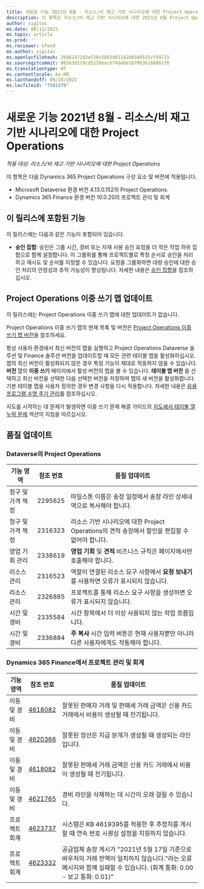 ```yaml
---
title: 새로운 기능 2021년 8월 - 리소스/비 재고 기반 시나리오에 대한 Project Operations
description: 이 항목은 리소스/비 재고 기반 시나리오에 대한 2021년 8월 Project Operations에서 사용할 수 있는 품질 업데이트에 대한 정보를 제공합니다.
author: sigitac
ms.date: 08/11/2021
ms.topic: article
ms.prod: ''
ms.reviewer: kfend
ms.author: sigitac
ms.openlocfilehash: 26861472d3af20c58b3d01142b834d535cf99715
ms.sourcegitcommit: 083e3d219cd5126eecb74debb1b70b361680b1f6
ms.translationtype: HT
ms.contentlocale: ko-KR
ms.lasthandoff: 09/18/2021
ms.locfileid: "7501379"
---
```

# <a name="whats-new-august-2021---project-operations-for-resourcenon-stocked-based-scenarios"></a>새로운 기능 2021년 8월 - 리소스/비 재고 기반 시나리오에 대한 Project Operations

*적용 대상: 리소스/비 재고 기반 시나리오에 대한 Project Operations*

이 항목은 다음 Dynamics 365 Project Operations 구성 요소 및 버전에 적용됩니다.

   - Microsoft Dataverse 환경 버전 4.13.0.152의 Project Operations.
   - Dynamics 365 Finance 환경 버전 10.0.20의 프로젝트 관리 및 회계

## <a name="features-included-in-this-release"></a>이 릴리스에 포함된 기능

이 릴리스에는 다음과 같은 기능이 포함되어 있습니다.

- **승인 집합**: 승인은 그룹 시간, 경비 또는 자재 사용 승인 요청을 더 작은 작업 하위 집합으로 함께 설정합니다. 이 그룹화를 통해 프로젝트별로 특정 순서로 승인을 처리하고 재시도 및 순서를 지정할 수 있습니다. 요청을 그룹화하면 대량 승인에 대한 승인 처리의 안정성과 추적 가능성이 향상됩니다. 자세한 내용은 [승인 집합](../approvals/approval-sets.md)을 참조하십시오.

## <a name="project-operations-dual-write-maps-updates"></a>Project Operations 이중 쓰기 맵 업데이트

이 릴리스에는 Project Operations 이중 쓰기 맵에 대한 업데이트가 없습니다.

Project Operations 이중 쓰기 맵의 현재 목록 및 버전은 [Project Operations 이중 쓰기 맵 버전](../environment/resource-dual-write-maps.md)을 참조하세요.

항상 사용자 환경에서 최신 버전의 맵을 실행하고 Project Operations Dataverse 솔루션 및 Finance 솔루션 버전을 업데이트할 때 모든 관련 테이블 맵을 활성화하십시오. 맵의 최신 버전이 활성화되지 않은 경우 특정 기능이 제대로 작동하지 않을 수 있습니다. **버전** 열의 **이중 쓰기** 페이지에서 활성 버전의 맵을 볼 수 있습니다. **테이블 맵 버전** 을 선택하고 최신 버전을 선택한 다음 선택한 버전을 저장하여 맵의 새 버전을 활성화합니다. 기본 테이블 맵을 사용자 정의한 경우 변경 사항을 다시 적용합니다. 자세한 내용은 [응용 프로그램 수명 주기 관리](/dynamics365/fin-ops-core/dev-itpro/data-entities/dual-write/app-lifecycle-management)를 참조하십시오.

지도를 시작하는 데 문제가 발생하면 이중 쓰기 문제 해결 가이드의 [지도에서 테이블 열 누락 문제](/dynamics365/fin-ops-core/dev-itpro/data-entities/dual-write/dual-write-troubleshooting-finops-upgrades#missing-table-columns-issue-on-maps) 섹션의 지침을 따르십시오.

## <a name="quality-updates"></a>품질 업데이트

### <a name="project-operations-on-dataverse"></a>Dataverse의 Project Operations

| **기능 영역** | **참조 번호** | **품질 업데이트** |
| --- | --- | --- |
| 청구 및 가격 책정 | 2295625 | 마일스톤 이름은 송장 일정에서 송장 라인 상세내역으로 복사해야 합니다. |
| 청구 및 가격 책정 | 2316323 | 리소스 기반 시나리오에 대한 Project Operations의 견적 송장에서 할인을 편집할 수 없어야 합니다. |
|  영업 기회 관리 | 2338619 | **영업 기회** 및 **견적** 비즈니스 규칙은 페이지에서만 호출해야 합니다. |
| 리소스 관리 | 2316523 | 역할이 연결된 리소스 요구 사항에서 **요청 보내기** 를 사용하면 오류가 표시되지 않습니다. |
| 리소스 관리 | 2326885 | 프로젝트를 통해 리소스 요구 사항을 생성하면 오류가 표시되지 않습니다. |
| 시간 및 경비 | 2335584 | 시간 항목에서 더 이상 사용되지 않는 작업 흐름입니다. |
| 시간 및 경비 | 2336884 | **주 복사** 시간 입력 버튼은 현재 사용자뿐만 아니라 다른 사용자에게도 작동해야 합니다. |


### <a name="project-management-and-accounting-on-dynamics-365-finance"></a>Dynamics 365 Finance에서 프로젝트 관리 및 회계

| 기능 영역 | 참조 번호 | 품질 업데이트 |
| --- | --- | --- |
| 이동 및 경비 | [4618082](https://fix.lcs.dynamics.com/Issue/Details?kb=4618082&amp;bugId=583101&amp;dbType=3&amp;qc=9c85ac8ca1e5e9cd07fac9e9aa2cb0914724e28b86ad3339dacf7741f554c605) | 잘못된 판매자 거래 및 판매세 거래 금액은 신용 카드 거래에서 비용이 생성될 때 전기됩니다. |
| 이동 및 경비 | [4620366](https://fix.lcs.dynamics.com/Issue/Details?kb=4620366&amp;bugId=579485&amp;dbType=3&amp;qc=e864789bd95505ea624c537d585bf113c2de60b97c88439d44693dbd85aa8e92) | 잘못된 정산은 지급 분개가 생성될 때 생성되는 라인입니다. |
| 이동 및 경비 | [4618082](https://fix.lcs.dynamics.com/Issue/Details?kb=4618082&amp;bugId=583101&amp;dbType=3&amp;qc=9c85ac8ca1e5e9cd07fac9e9aa2cb0914724e28b86ad3339dacf7741f554c605) | 잘못된 판매세 거래 금액은 신용 카드 거래에서 비용이 생성될 때 전기됩니다. |
| 이동 및 경비 | [4621765](https://fix.lcs.dynamics.com/Issue/Details?kb=4621765&amp;bugId=587306&amp;dbType=3&amp;qc=6fbfad0123d4e95eaf8d5a5a2f6c354577c991b7905c852ab02d1f94e728a876) | 경비 라인을 삭제하는 데 시간이 오래 걸릴 수 있습니다. |
| 프로젝트 회계 | [4623737](https://fix.lcs.dynamics.com/Issue/Details?kb=4623737&amp;bugId=598109&amp;dbType=3&amp;qc=4101fc5865201e21815299f2ff11ae46d5d5370510868df86c25ee09a8ca1a0c) | 시스템은 KB 4619395를 적용한 후 추정치를 게시할 때 연속 번호 시퀀싱 설정을 지원하지 않습니다. |
| 프로젝트 회계 | [4623332](https://fix.lcs.dynamics.com/Issue/Details?kb=4623332&amp;bugId=586034&amp;dbType=3&amp;qc=2f64bb1977c4a9c9dd2ce9de7e72230b86eca14b6295c5bbfb614ea97ad81caf) | 공급업체 송장 게시가 "2021년 5월 17일 기준으로 바우처의 거래 잔액이 일치하지 않습니다."라는 오류 메시지와 함께 실패할 수 있습니다. (회계 통화: 0.00 - 보고 통화: 0.01)" |
